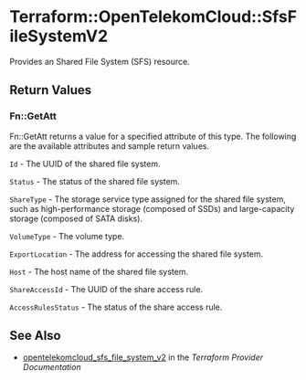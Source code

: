 # Terraform::OpenTelekomCloud::SfsFileSystemV2

Provides an Shared File System (SFS) resource.

## Return Values

### Fn::GetAtt

Fn::GetAtt returns a value for a specified attribute of this type. The following are the available attributes and sample return values.

`Id` - The UUID of the shared file system.

`Status` - The status of the shared file system.

`ShareType` - The storage service type assigned for the shared file system, such as high-performance storage (composed of SSDs) and large-capacity storage (composed of SATA disks).

`VolumeType` - The volume type.

`ExportLocation` - The address for accessing the shared file system.

`Host` - The host name of the shared file system.

`ShareAccessId` - The UUID of the share access rule.

`AccessRulesStatus` - The status of the share access rule.

## See Also

* [opentelekomcloud_sfs_file_system_v2](https://www.terraform.io/docs/providers/opentelekomcloud/r/sfs_file_system_v2.html) in the _Terraform Provider Documentation_